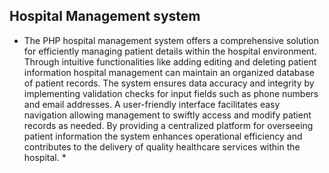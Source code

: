 ## Hospital Management system

* The PHP hospital management system offers a comprehensive solution for efficiently managing patient details within the hospital environment. Through intuitive functionalities like adding editing and deleting patient information hospital management can maintain an organized database of patient records. The system ensures data accuracy and integrity by implementing validation checks for input fields such as phone numbers and email addresses. A user-friendly interface facilitates easy navigation allowing management to swiftly access and modify patient records as needed. By providing a centralized platform for overseeing patient information the system enhances operational efficiency and contributes to the delivery of quality healthcare services within the hospital. *
